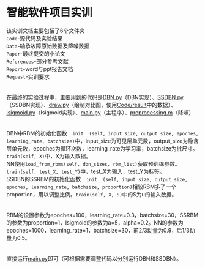 # 智能软件项目实训
该实训文档主要包括了6个文件夹<br>
`Code`-源代码及实验结果<br>
`Data`-轴承故障原始数据及降噪数据<br>
`Paper`-最终提交的小论文<br>
`References`-部分参考文献<br>
`Report`-word与ppt报告文档<br>
`Request`-实训要求<br>
<br><br>
在最终的实验过程中，主要用到的代码是[DBN.py](https://github.com/wjsunscut/Intelligent-Software-Project-Training/blob/master/Code/DBN.py)（DBN实现）、[SSDBN.py](https://github.com/wjsunscut/Intelligent-Software-Project-Training/blob/master/Code/SSDBN.py)（SSDBN实现）、[draw.py](https://github.com/wjsunscut/Intelligent-Software-Project-Training/blob/master/Code/draw.py)（绘制对比图，使用[Code/result](https://github.com/wjsunscut/Intelligent-Software-Project-Training/tree/master/Code/result)中的数据）、[isigmoid.py](https://github.com/wjsunscut/Intelligent-Software-Project-Training/blob/master/Code/isigmoid.py)（Isigmoid实现）、[main.py](https://github.com/wjsunscut/Intelligent-Software-Project-Training/blob/master/Code/main.py)（主程序）、[preprocessing.m](https://github.com/wjsunscut/Intelligent-Software-Project-Training/blob/master/Code/preprocessing.m)（降噪）<br>
<br><br>
DBN中RBM的初始化函数`__init__(self, input_size, output_size, epoches, learning_rate, batchsize)`中，input_size为可见层单元数，output_size为隐含层单元数，epoches为循环次数，learning_rate为学习率，batchsize为批尺寸。`train(self, X)`中，X为输入数据。<br>
NN使用`load_from_rbms(self, dbn_sizes, rbm_list)`获取预训练参数。`train(self, test_X, test_Y)`中，test_X为输入，test_Y为标签。<br>
SSDBN的SSRBM的初始化函数`__init__(self, input_size, output_size, epoches, learning_rate, batchsize, proportion)`相较RBM多了一个proportion，用以调整比例。`train(self, X, S)`中的S为u的输入数据。<br>
<br><br>
RBM的设置参数为epoches=100，learning_rate=0.3，batchsize=30，SSRBM的参数为proportion=1，Isigmoid的参数为a=5，alpha=0.2。NN的参数为epoches=1000，learning_rate=1，batchsize=30，前2/3动量为0.9，后1/3动量为0.5。<br>
<br><br>
直接运行[main.py](https://github.com/wjsunscut/Intelligent-Software-Project-Training/blob/master/Code/main.py)即可（可根据需要调整代码以分别运行DBN和SSDBN）。
